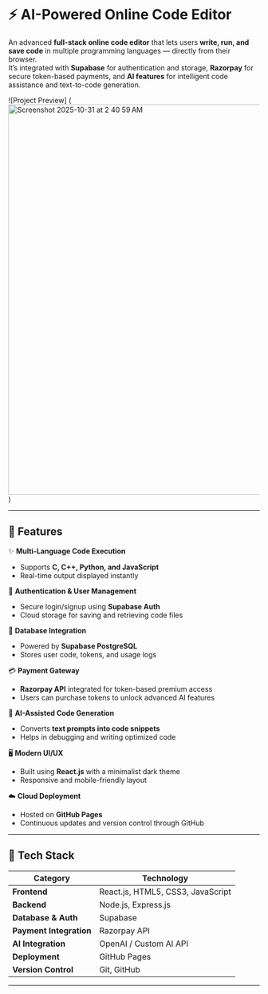 # ⚡️ AI-Powered Online Code Editor

An advanced **full-stack online code editor** that lets users **write, run, and save code** in multiple programming languages — directly from their browser.  
It’s integrated with **Supabase** for authentication and storage, **Razorpay** for secure token-based payments, and **AI features** for intelligent code assistance and text-to-code generation.

![Project Preview] (<img width="1440" height="781" alt="Screenshot 2025-10-31 at 2 40 59 AM" src="https://github.com/user-attachments/assets/241c5240-c5c2-46ad-9bcf-eb3cd4fadad2" />)


---

## 🚀 Features

✨ **Multi-Language Code Execution**
- Supports **C, C++, Python, and JavaScript**
- Real-time output displayed instantly

🔐 **Authentication & User Management**
- Secure login/signup using **Supabase Auth**
- Cloud storage for saving and retrieving code files

💾 **Database Integration**
- Powered by **Supabase PostgreSQL**
- Stores user code, tokens, and usage logs

💳 **Payment Gateway**
- **Razorpay API** integrated for token-based premium access
- Users can purchase tokens to unlock advanced AI features

🧠 **AI-Assisted Code Generation**
- Converts **text prompts into code snippets**
- Helps in debugging and writing optimized code

🖥️ **Modern UI/UX**
- Built using **React.js** with a minimalist dark theme
- Responsive and mobile-friendly layout

☁️ **Cloud Deployment**
- Hosted on **GitHub Pages**
- Continuous updates and version control through GitHub

---

## 🧩 Tech Stack

| Category | Technology |
|-----------|-------------|
| **Frontend** | React.js, HTML5, CSS3, JavaScript |
| **Backend** | Node.js, Express.js |
| **Database & Auth** | Supabase |
| **Payment Integration** | Razorpay API |
| **AI Integration** | OpenAI / Custom AI API |
| **Deployment** | GitHub Pages |
| **Version Control** | Git, GitHub |

---


